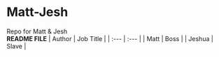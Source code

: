 # Matt-Jesh
Repo for Matt &amp; Jesh
\
**README FILE**
| Author      | Job Title |
| :---          | :---    |
| Matt       | Boss       |
| Jeshua   | Slave      |
